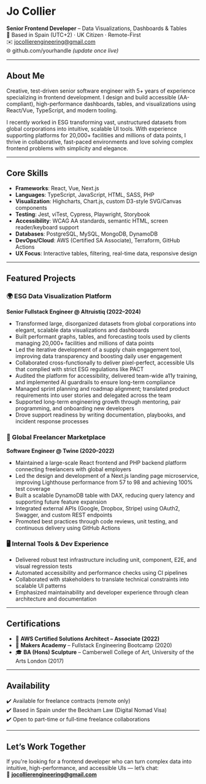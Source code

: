 # Jo Collier  
**Senior Frontend Developer** – Data Visualizations, Dashboards & Tables  
📍 Based in Spain (UTC+2) · UK Citizen · Remote-First  
✉️ jocollierengineering@gmail.com  
🌐 github.com/yourhandle *(update once live)*  

---

## About Me  

Creative, test-driven senior software engineer with 5+ years of experience specializing in frontend development. I design and build accessible (AA-compliant), high-performance dashboards, tables, and visualizations using React/Vue, TypeScript, and modern tooling.

I recently worked in ESG transforming vast, unstructured datasets from global corporations into intuitive, scalable UI tools. With experience supporting platforms for 20,000+ facilities and millions of data points, I thrive in collaborative, fast-paced environments and love solving complex frontend problems with simplicity and elegance.

---

## Core Skills  

- **Frameworks**: React, Vue, Next.js  
- **Languages**: TypeScript, JavaScript, HTML, SASS, PHP  
- **Visualization**: Highcharts, Chart.js, custom D3-style SVG/Canvas components  
- **Testing**: Jest, viTest, Cypress, Playwright, Storybook  
- **Accessibility**: WCAG AA standards, semantic HTML, screen reader/keyboard support  
- **Databases**: PostgreSQL, MySQL, MongoDB, DynamoDB  
- **DevOps/Cloud**: AWS (Certified SA Associate), Terraform, GitHub Actions  
- **UX Focus**: Interactive tables, filtering, real-time data, responsive design  

---

## Featured Projects  

### 🌍 ESG Data Visualization Platform  
**Senior Fullstack Engineer @ Altruistiq (2022–2024)**  
- Transformed large, disorganized datasets from global corporations into elegant, scalable data visualizations and dashboards  
- Built performant graphs, tables, and forecasting tools used by clients managing 20,000+ facilities and millions of data points  
- Led the iterative development of a supply chain engagement tool, improving data transparency and boosting daily user engagement  
- Collaborated cross-functionally to deliver pixel-perfect, accessible UIs that complied with strict ESG regulations like PACT  
- Audited the platform for accessibility, delivered team-wide a11y training, and implemented AI guardrails to ensure long-term compliance  
- Managed sprint planning and roadmap alignment; translated product requirements into user stories and delegated across the team  
- Supported long-term engineering growth through mentoring, pair programming, and onboarding new developers  
- Drove support readiness by writing documentation, playbooks, and incident response processes

### 🎨 Global Freelancer Marketplace  
**Software Engineer @ Twine (2020–2022)**  
- Maintained a large-scale React frontend and PHP backend platform connecting freelancers with global employers  
- Led the design and development of a Next.js landing page microservice, improving Lighthouse performance from 57 to 98 and achieving 100% test coverage  
- Built a scalable DynamoDB table with DAX, reducing query latency and supporting future feature expansion  
- Integrated external APIs (Google, Dropbox, Stripe) using OAuth2, Swagger, and custom REST endpoints  
- Promoted best practices through code reviews, unit testing, and continuous delivery using GitHub Actions

### 🖥️ Internal Tools & Dev Experience  
- Delivered robust test infrastructure including unit, component, E2E, and visual regression tests  
- Automated accessibility and performance checks using CI pipelines  
- Collaborated with stakeholders to translate technical constraints into scalable UI patterns  
- Emphasized maintainability and developer experience through clean architecture and documentation

---

## Certifications  

- 🏅 **AWS Certified Solutions Architect – Associate (2022)**  
- 🧠 **Makers Academy** – Fullstack Engineering Bootcamp (2020)  
- 🎓 **BA (Hons) Sculpture** – Camberwell College of Art, University of the Arts London (2017)

---

## Availability  

✔️ Available for freelance contracts (remote only)  
✔️ Based in Spain under the Beckham Law (Digital Nomad Visa)  
✔️ Open to part-time or full-time freelance collaborations  

---

## Let’s Work Together  

If you're looking for a frontend developer who can turn complex data into intuitive, high-performance, and accessible UIs — let’s chat:  
📩 **jocollierengineering@gmail.com**
